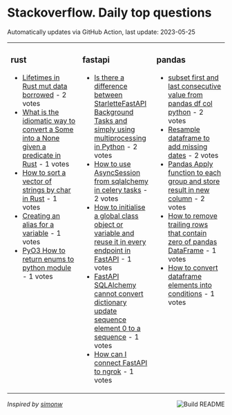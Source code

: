 # Stackoverflow. Daily top questions 

Automatically updates via GitHub Action, last update: <!-- date starts -->2023-05-25<!-- date ends -->


<table><tr><td valign="top" width="33%">

### rust
<!-- rust starts -->
* [Lifetimes in Rust mut data borrowed](https://stackoverflow.com/questions/76323931/lifetimes-in-rust-mut-data-borrowed) - 2 votes
* [What is the idiomatic way to convert a Some into a None given a predicate in Rust](https://stackoverflow.com/questions/76332044/what-is-the-idiomatic-way-to-convert-a-some-into-a-none-given-a-predicate-in-rus) - 1 votes
* [How to sort a vector of strings by char in Rust](https://stackoverflow.com/questions/76330609/how-to-sort-a-vector-of-strings-by-char-in-rust) - 1 votes
* [Creating an alias for a variable](https://stackoverflow.com/questions/76325831/creating-an-alias-for-a-variable) - 1 votes
* [PyO3  How to return enums to python module](https://stackoverflow.com/questions/76322128/pyo3-how-to-return-enums-to-python-module) - 1 votes
<!-- rust ends -->
</td><td valign="top" width="34%">


### fastapi
<!-- fastapi starts -->
* [Is there a difference between StarletteFastAPI Background Tasks and simply using multiprocessing in Python](https://stackoverflow.com/questions/76328904/is-there-a-difference-between-starlette-fastapi-background-tasks-and-simply-usin) - 2 votes
* [How to use AsyncSession from sqlalchemy in celery tasks](https://stackoverflow.com/questions/76322524/how-to-use-asyncsession-from-sqlalchemy-in-celery-tasks) - 2 votes
* [How to initialise a global class object or variable and reuse it in every endpoint in FastAPI](https://stackoverflow.com/questions/76322463/how-to-initialise-a-global-class-object-or-variable-and-reuse-it-in-every-endpoi) - 1 votes
* [FastAPI SQLAlchemy cannot convert dictionary update sequence element 0 to a sequence](https://stackoverflow.com/questions/76322342/fastapi-sqlalchemy-cannot-convert-dictionary-update-sequence-element-0-to-a-seq) - 1 votes
* [How can I connect FastAPI to ngrok](https://stackoverflow.com/questions/76320505/how-can-i-connect-fastapi-to-ngrok) - 1 votes
<!-- fastapi ends -->
</td><td valign="top" width="34%">


### pandas
<!-- pandas starts -->
* [subset first and last consecutive value from pandas df col  python](https://stackoverflow.com/questions/76328354/subset-first-and-last-consecutive-value-from-pandas-df-col-python) - 2 votes
* [Resample dataframe to add missing dates](https://stackoverflow.com/questions/76328903/resample-dataframe-to-add-missing-dates) - 2 votes
* [Pandas Apply function to each group and store result in new column](https://stackoverflow.com/questions/76334272/pandas-apply-function-to-each-group-and-store-result-in-new-column) - 2 votes
* [How to remove trailing rows that contain zero of pandas DataFrame](https://stackoverflow.com/questions/76322534/how-to-remove-trailing-rows-that-contain-zero-of-pandas-dataframe) - 1 votes
* [How to convert dataframe elements into conditions](https://stackoverflow.com/questions/76326564/how-to-convert-dataframe-elements-into-conditions) - 1 votes
<!-- pandas ends -->
</td></tr></table>

<a href="https://github.com/hp0404/hp0404/actions"><img src="https://github.com/hp0404/hp0404/workflows/Build%20README/badge.svg" align="right" alt="Build README"></a> <p>*Inspired by  [simonw](https://github.com/simonw/simonw)*</p>
